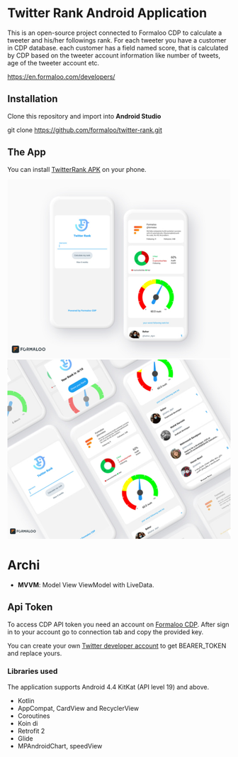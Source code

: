 # Twitter Rank Android Application
This is an open-source project connected to Formaloo CDP to calculate a tweeter and his/her followings rank.
For each tweeter you have a customer in CDP database. each customer has a field named score,
 that is calculated by CDP based on the tweeter account information like number of tweets, age of the tweeter account etc.  



https://en.formaloo.com/developers/

## Installation
Clone this repository and import into **Android Studio**

git clone https://github.com/formaloo/twitter-rank.git


## The App
You can install [TwitterRank APK](https://play.google.com/store/apps/details?id=co.idearun.twitter) on your phone.

![Screenshots](images/tweeter-rank.jpg)![Screenshots](images/twitter-rank.jpg)

# Archi
* __MVVM__: Model View ViewModel with LiveData.

## Api Token
To access CDP API token you need an account on [Formaloo CDP](https://cdp.formaloo.net/).
After sign in to your account go to connection tab and copy the provided key.

You can create your own [Twitter developer account](https://developer.twitter.com/en/portal/dashboard)
to get BEARER_TOKEN and replace yours.

### Libraries used
The application supports Android 4.4 KitKat (API level 19) and above.

* Kotlin
* AppCompat, CardView and RecyclerView
* Coroutines
* Koin di
* Retrofit 2
* Glide
* MPAndroidChart, speedView


